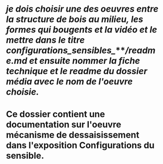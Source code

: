 # ***je dois choisir une des oeuvres entre la structure de bois au milieu, les formes qui bougents et la vidéo et le mettre dans le titre configurations_sensibles_********/readme.md et ensuite nommer la fiche technique et le readme du dossier média avec le nom de l'oeuvre choisie.***





# Ce dossier contient une documentation sur l'oeuvre mécanisme de dessaisissement dans l'exposition Configurations du sensible.
